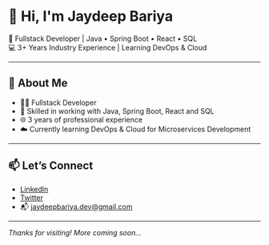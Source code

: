 # 👋 Hi, I'm Jaydeep Bariya

🎯 Fullstack Developer | Java • Spring Boot • React • SQL  
💻 3+ Years Industry Experience | Learning DevOps & Cloud

---

## 🌱 About Me

- 🧑‍💻 Fullstack Developer  
- 🔧 Skilled in working with Java, Spring Boot, React and SQL  
- 🌐 3 years of professional experience
- ☁️ Currently learning DevOps & Cloud for Microservices Development

---

## 📫 Let’s Connect

- [LinkedIn](https://linkedin.com/in/jaydeepbariya)  
- [Twitter](https://twitter.com/jbariya_dev)  
- 📬 jaydeepbariya.dev@gmail.com

---

_Thanks for visiting! More coming soon..._
